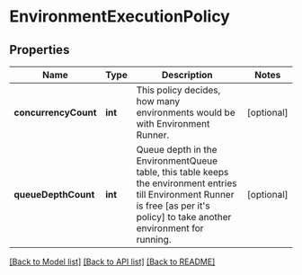 # EnvironmentExecutionPolicy

## Properties
Name | Type | Description | Notes
------------ | ------------- | ------------- | -------------
**concurrencyCount** | **int** | This policy decides, how many environments would be with Environment Runner. | [optional] 
**queueDepthCount** | **int** | Queue depth in the EnvironmentQueue table, this table keeps the environment entries till Environment Runner is free [as per it&#39;s policy] to take another environment for running. | [optional] 

[[Back to Model list]](../README.md#documentation-for-models) [[Back to API list]](../README.md#documentation-for-api-endpoints) [[Back to README]](../README.md)


